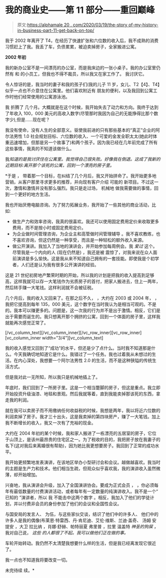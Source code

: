 # 我的商业史——第 11 部分——重回巅峰

> 原文:[https://alphamale 20 . com/2020/03/19/the-story of-my-history-in-business-part-11-get-back-on-top/](https://alphamale20.com/2020/03/19/the-story-of-my-history-in-business-part-11-getting-back-on-top/)

我于 2002 年离开了 T4，在经历了快速扩张和六位数的收入后，我不成熟的消费习惯赶上了我。我丢了车，负债累累，被迫卖掉房子，全家搬进公寓。

**2002 年初**

我的新办公室不是一间漂亮的办公室，而是我床边的一张小桌子。我的办公室里仍然有 和 的小员工，但我也不得不裁员，所以我又在家工作了。 我讨厌它。

令人惊讶的是，我当时的妻子和我的孩子们(我的儿子 11 岁，女儿、T2【4】、T4】似乎一点也不介意住在公寓里。他们喜欢附近有 朋友的便利，以及我回到公寓工作时他们经常使用的公寓游泳池。

我 折腾了 几个月。大概就是在这个时候，我开始失去了动力和方向。我终于达到了年收入 100，000 美元的高收入数字(尽管那时我因为自己的无能挣得比那个数字少),但是……现在呢？

我没有使命，没有人生的全部意义。驱使我前进的只有那些基本的“真正”企业的阿尔法男性 1.0 社会规划目标、六位数的收入、一个可爱的金发全职太太(她此时体重迅速增加，但那是另一个故事了)和两个孩子。因为我已经在几年前完成了所有这些事情，我真的不知道该做什么。

我*知道的是我讨厌住在公寓里。我觉得自己很失败。好像我在倒退。这成了我新的近期目标:离开那个该死的公寓，回到一个漂亮的房子里。*

 *于是 ， 带着那一个目标，在纠结了几个月后，我又开始拼命了。我开始更多地营销，从客户那里寻求更多的推荐，并向现有客户介绍 可能的 新项目。不过这一次，激情和激情并没有那么强烈。我只是走过场， 机械地 做我需要做的事情，回到一个更好的地方生活。

我也开始厌倦电脑咨询。为了努力拓展业务，我开始了一些其他的商业活动，比如:

*   做生产力和效率咨询，我真的很喜欢。我还可以使用固定费用定价来收取更多费用，而不是按小时或固定费用定价。
*   为企业做时间管理咨询，为企业主和高管做时间管理辅导 。我不喜欢教练，也不喜欢咨询，但这仍然是一种享受，而且是一种轻松的额外收入来源。
*   做公开演讲。我加入了当地的演讲会，并开始参加每周例会。我 *爱过* 这个。尽管我是一个内向的人 (现在仍然是) ，我还是被 震惊了，对我来说在众人面前演讲是多么愉快。这是我从来不知道自己拥有的一套技能。即使我是个初学者，人们还是认为我有很多公开演讲的经验。

这是 21 世纪初房地产繁荣时期的开始，所以我的计划是把我的收入提高到足够高，这样我就可以存一大笔钱作为劣质房子的首付，把家人搬进去，住上一两年，然后转手赚一大笔钱。这样利润就不会被征税。

几个月后，我的收入又回来了。在那之后不久， ，大约在 2003 或 2004 年， ，我把它提高到每年 135，000 美元，这个数字在当时我认为是相当可观的。不是的。我本可以赚更多的。问题是，这一次我的行为并不是出于激情。相反，它们是出于需要而诞生的。我只想离开那个拥挤的公寓，回到一个体面的房子里，这样我就能再次感觉正常了。

[/vc_column_text][/vc_column_inner][/vc_row_inner][vc_row_inner][vc_column_inner width="3/4"][vc_column_text]

我的收入感觉又回到了“成功”的水平，但还是少了点什么。当时我不知道那是什么。今天我确切地知道它是什么。我错过了一个任务。我也过着我从未想过的生活。在内心深处，我想要一个阿尔法男性 2.0 的生活，而不是这种狭隘的传统生活方式。

但是我对此一无所知，所以我只是机械地插上了。

年底时，我们回到了一所房子里。这是一个相当蹩脚的房子，但这是重点。我立即开始投资升级油漆、地毯和景观。然后我就等着，直到我能卖掉那该死的东西，拿走我的利润。

就在我可以卖房子而不用缴纳任何收益税的时候，我想是两年，我以将近六位数的利润卖掉了房子。我才三十出头，这是我卖掉的第四块房产，赚了一大笔钱。加上我不断增长的收入，我又一次有了充裕的现金。

大约在 2004 年初的某个时候，我和家人搬进了一栋漂亮的五居室的房子，它位于山顶上，是该州最昂贵的住宅区之一。为了税收的目的，我把房子放在我妻子的名下(这对我后来离婚很有帮助)，因为她比我更想要房子。我回到了正常的成功水平。

我开始更频繁地发表演讲，在该地区举办小型研讨会和会议。越做越喜欢。我当时的主题是生产力和技术。他们相当生疏，但观众似乎喜欢我，我的演讲收入虽然微薄，却开始增加。

兴奋地，我从演讲会升级，加入了全国演讲协会。要成为正式会员 ， ，你必须每年有最低数量的付费演讲活动，或者每年有一定数量的纯演讲收入。我不是一个“ 已知的 ”演讲者，所以 我 不能击中这两个数字 。相反，我加入了他们的学徒计划，并以付费非会员的身份参加了他们的会议和全国性会议。

与国安局的发言人、 为伍，与这些家伙交谈，结识了他们中的许多人、 他们中的许多人是我的偶像(布莱恩·特雷西、丹·肯尼迪、艾伦·维斯、兰迪·盖奇、 汤姆 安提安 ，大卫 拉比纳 ，肖娜·舒赫、帕特丽夏 弗里普 ，拉里 温盖特 *神圣的狗屎* ，我对自己说， *这些* *的人都很了不起。我可以做他们正在做的事。*

车轮开始转动。我仍然不太清楚我想要什么样的生活，但是我已经离发现它很近了。

我一点也不知道我将要改变一切。

未完待续 续。*